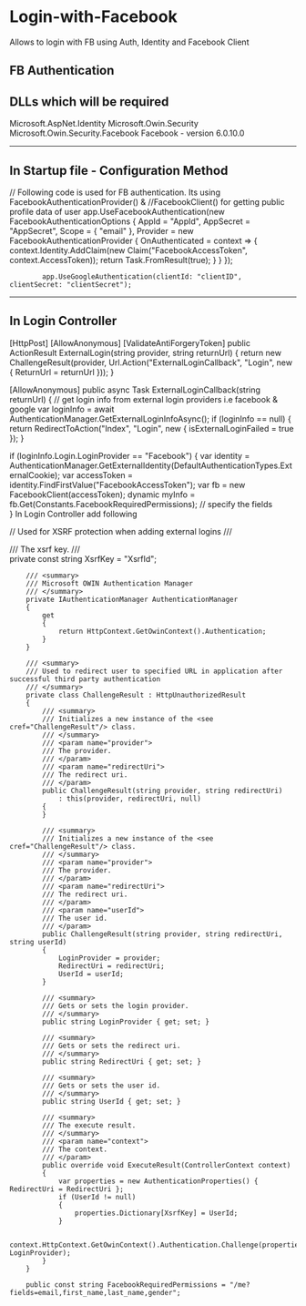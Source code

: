 # Login-with-Facebook
Allows to login with FB using Auth, Identity and Facebook Client


FB Authentication 
----------------------------------
DLLs which will be required 
----------------------------------
Microsoft.AspNet.Identity
Microsoft.Owin.Security
Microsoft.Owin.Security.Facebook
Facebook - version 6.0.10.0

----------------------------------
In Startup file - Configuration Method
----------------------------------
// Following code is used for FB authentication. Its using FacebookAuthenticationProvider() & //FacebookClient() for getting public profile data of user
            app.UseFacebookAuthentication(new FacebookAuthenticationOptions
            {
                AppId = "AppId",
                AppSecret = "AppSecret",
                Scope = {
                           "email" 
                        },
                Provider = new FacebookAuthenticationProvider
                {
                    OnAuthenticated = context =>
                    {
                        context.Identity.AddClaim(new Claim("FacebookAccessToken", context.AccessToken));
                        return Task.FromResult(true);
                    }
                }
            });

            app.UseGoogleAuthentication(clientId: "clientID", clientSecret: "clientSecret");

---------------------------------------------------------------------------------------------
In Login Controller 
---------------------------------------------------------------------------------------------
[HttpPost]
        [AllowAnonymous]
        [ValidateAntiForgeryToken]
        public ActionResult ExternalLogin(string provider, string returnUrl)
        {
            return new ChallengeResult(provider, Url.Action("ExternalLoginCallback", "Login", new { ReturnUrl = returnUrl }));
        }


[AllowAnonymous]
        public async Task<ActionResult> ExternalLoginCallback(string returnUrl)
        {
 // get login info from external login providers i.e facebook & google
            var loginInfo = await AuthenticationManager.GetExternalLoginInfoAsync();
            if (loginInfo == null)
            {
                return RedirectToAction("Index", "Login", new { isExternalLoginFailed = true });
            }

if (loginInfo.Login.LoginProvider == "Facebook")
            {
                var identity = AuthenticationManager.GetExternalIdentity(DefaultAuthenticationTypes.ExternalCookie);
                var accessToken = identity.FindFirstValue("FacebookAccessToken");
                var fb = new FacebookClient(accessToken);
                dynamic myInfo = fb.Get(Constants.FacebookRequiredPermissions); // specify the fields       
            }
In Login Controller add following

 // Used for XSRF protection when adding external logins
        /// <summary>
        /// The xsrf key.
        /// </summary>
        private const string XsrfKey = "XsrfId";

        /// <summary>
        /// Microsoft OWIN Authentication Manager
        /// </summary>
        private IAuthenticationManager AuthenticationManager
        {
            get
            {
                return HttpContext.GetOwinContext().Authentication;
            }
        }

        /// <summary>
        /// Used to redirect user to specified URL in application after successful third party authentication 
        /// </summary>
        private class ChallengeResult : HttpUnauthorizedResult
        {
            /// <summary>
            /// Initializes a new instance of the <see cref="ChallengeResult"/> class.
            /// </summary>
            /// <param name="provider">
            /// The provider.
            /// </param>
            /// <param name="redirectUri">
            /// The redirect uri.
            /// </param>
            public ChallengeResult(string provider, string redirectUri)
                : this(provider, redirectUri, null)
            {
            }

            /// <summary>
            /// Initializes a new instance of the <see cref="ChallengeResult"/> class.
            /// </summary>
            /// <param name="provider">
            /// The provider.
            /// </param>
            /// <param name="redirectUri">
            /// The redirect uri.
            /// </param>
            /// <param name="userId">
            /// The user id.
            /// </param>
            public ChallengeResult(string provider, string redirectUri, string userId)
            {
                LoginProvider = provider;
                RedirectUri = redirectUri;
                UserId = userId;
            }

            /// <summary>
            /// Gets or sets the login provider.
            /// </summary>
            public string LoginProvider { get; set; }

            /// <summary>
            /// Gets or sets the redirect uri.
            /// </summary>
            public string RedirectUri { get; set; }

            /// <summary>
            /// Gets or sets the user id.
            /// </summary>
            public string UserId { get; set; }

            /// <summary>
            /// The execute result.
            /// </summary>
            /// <param name="context">
            /// The context.
            /// </param>
            public override void ExecuteResult(ControllerContext context)
            {
                var properties = new AuthenticationProperties() { RedirectUri = RedirectUri };
                if (UserId != null)
                {
                    properties.Dictionary[XsrfKey] = UserId;
                }

                context.HttpContext.GetOwinContext().Authentication.Challenge(properties, LoginProvider);
            }
        }
        
        public const string FacebookRequiredPermissions = "/me?fields=email,first_name,last_name,gender";
